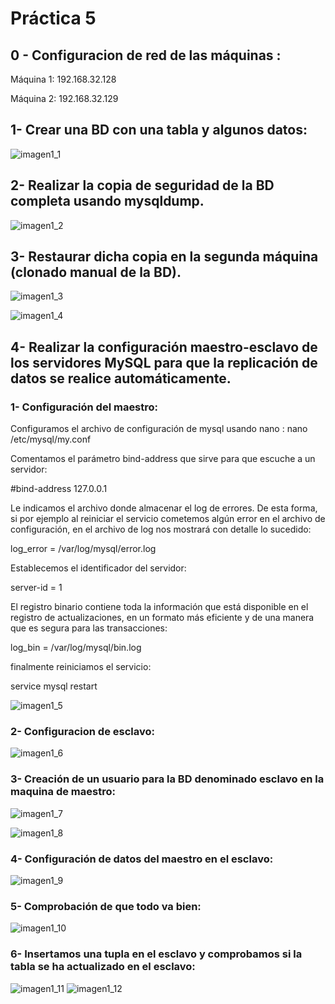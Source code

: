 # Práctica 5
## 0 - Configuracion de red de las máquinas :
Máquina 1:  192.168.32.128

Máquina 2:  192.168.32.129

## 1- Crear una BD con una tabla y algunos datos:

![imagen1_1](https://github.com/bilalgr/swap1415/blob/master/practica5/img_1-1.PNG)



## 2- Realizar la copia de seguridad de la BD completa usando mysqldump.

![imagen1_2](https://github.com/bilalgr/swap1415/blob/master/practica5/img_1-2.PNG)


## 3- Restaurar dicha copia en la segunda máquina (clonado manual de la BD).

![imagen1_3](https://github.com/bilalgr/swap1415/blob/master/practica5/img_1-3.PNG)

![imagen1_4](https://github.com/bilalgr/swap1415/blob/master/practica5/img_1-4.PNG)

## 4- Realizar la configuración maestro-esclavo de los servidores MySQL para que la replicación de datos se realice automáticamente.

### 1- Configuración del maestro:

Configuramos el archivo de configuración de mysql usando nano : nano /etc/mysql/my.conf

Comentamos el parámetro bind-address que sirve para que escuche a un servidor:

 #bind-address 127.0.0.1

Le indicamos el archivo donde almacenar el log de errores. De esta forma, si por ejemplo al reiniciar el servicio cometemos algún error en el archivo de configuración, en el archivo de log nos mostrará con detalle lo sucedido:

log_error = /var/log/mysql/error.log

Establecemos el identificador del servidor:

server-id = 1

El registro binario contiene toda la información que está disponible en el registro de
actualizaciones, en un formato más eficiente y de una manera que es segura para las
transacciones:

log_bin = /var/log/mysql/bin.log

finalmente reiniciamos el servicio:

service mysql restart

![imagen1_5](https://github.com/bilalgr/swap1415/blob/master/practica5/img_1-5.PNG)


### 2- Configuracion de esclavo:

![imagen1_6](https://github.com/bilalgr/swap1415/blob/master/practica5/img_1-6.PNG)

### 3- Creación de un usuario para la BD denominado esclavo en la maquina de maestro:

![imagen1_7](https://github.com/bilalgr/swap1415/blob/master/practica5/img_1-7.PNG)

![imagen1_8](https://github.com/bilalgr/swap1415/blob/master/practica5/img_1-8.PNG)


### 4- Configuración de datos del maestro en el esclavo:

![imagen1_9](https://github.com/bilalgr/swap1415/blob/master/practica5/img_1-9.PNG)

### 5- Comprobación de que todo va bien:

![imagen1_10](https://github.com/bilalgr/swap1415/blob/master/practica5/img_1-10.PNG)

### 6- Insertamos una tupla en el esclavo y comprobamos si la tabla se ha actualizado en el esclavo:

![imagen1_11](https://github.com/bilalgr/swap1415/blob/master/practica5/img_1-11.PNG)
![imagen1_12](https://github.com/bilalgr/swap1415/blob/master/practica5/img_1-12.PNG)
